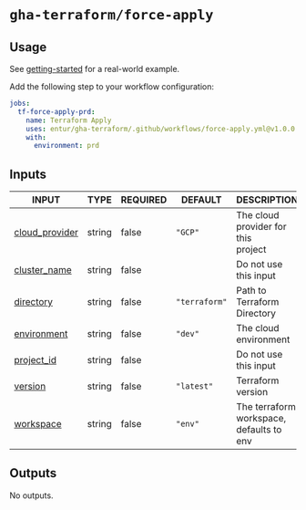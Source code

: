 # `gha-terraform/force-apply`

## Usage

See [getting-started](https://github.com/entur/getting-started/blob/main/.github/workflows/cd.yml) for a real-world example.

Add the following step to your workflow configuration:

```yml
jobs:
  tf-force-apply-prd:
    name: Terraform Apply
    uses: entur/gha-terraform/.github/workflows/force-apply.yml@v1.0.0
    with:
      environment: prd
```

## Inputs

<!-- AUTO-DOC-INPUT:START - Do not remove or modify this section -->

|                                   INPUT                                    |  TYPE  | REQUIRED |    DEFAULT    |                  DESCRIPTION                  |
|----------------------------------------------------------------------------|--------|----------|---------------|-----------------------------------------------|
| <a name="input_cloud_provider"></a>[cloud_provider](#input_cloud_provider) | string |  false   |    `"GCP"`    |   The cloud provider for this <br>project     |
|    <a name="input_cluster_name"></a>[cluster_name](#input_cluster_name)    | string |  false   |               |             Do not use this input             |
|        <a name="input_directory"></a>[directory](#input_directory)         | string |  false   | `"terraform"` |          Path to Terraform Directory          |
|     <a name="input_environment"></a>[environment](#input_environment)      | string |  false   |    `"dev"`    |             The cloud environment             |
|       <a name="input_project_id"></a>[project_id](#input_project_id)       | string |  false   |               |             Do not use this input             |
|           <a name="input_version"></a>[version](#input_version)            | string |  false   |  `"latest"`   |               Terraform version               |
|        <a name="input_workspace"></a>[workspace](#input_workspace)         | string |  false   |    `"env"`    | The terraform workspace, defaults to <br>env  |

<!-- AUTO-DOC-INPUT:END -->

## Outputs

<!-- AUTO-DOC-OUTPUT:START - Do not remove or modify this section -->
No outputs.
<!-- AUTO-DOC-OUTPUT:END -->
